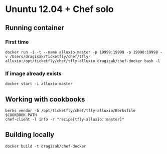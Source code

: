 # Ununtu 12.04 + Chef solo


## Running container

### First time
```
docker run -i -t --name alluxio-master -p 19999:19999 -p 19998:19998 -v /Users/dragisak/Ticketfly/chef/tfly-alluxio:/opt/ticketfly/chef/tfly-alluxio dragisak/chef-docker bash -l
```

### If image already exists

```
docker start -i alluxio-master
```

## Working with cookbooks

```
berks vendor -b /opt/ticketfly/chef/tfly-alluxio/Berksfile $COOKBOOK_PATH
chef-client -l info -r "recipe[tfly-alluxio::master]"
```

## Building locally

```
docker build -t dragisak/chef-docker
```